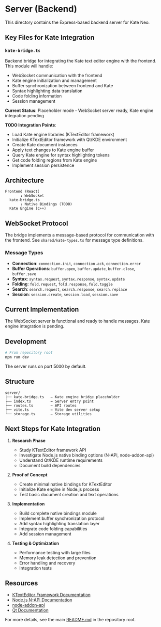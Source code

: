 # Server (Backend)

This directory contains the Express-based backend server for Kate Neo.

## Key Files for Kate Integration

### `kate-bridge.ts`
Backend bridge for integrating the Kate text editor engine with the frontend. This module will handle:

- WebSocket communication with the frontend
- Kate engine initialization and management
- Buffer synchronization between frontend and Kate
- Syntax highlighting data translation
- Code folding information
- Session management

**Current Status**: Placeholder mode - WebSocket server ready, Kate engine integration pending

**TODO Integration Points**:
- Load Kate engine libraries (KTextEditor framework)
- Initialize KTextEditor framework with Qt/KDE environment
- Create Kate document instances
- Apply text changes to Kate engine buffer
- Query Kate engine for syntax highlighting tokens
- Get code folding regions from Kate engine
- Implement session persistence

## Architecture

```
Frontend (React)
       ↓ WebSocket
  kate-bridge.ts
       ↓ Native Bindings (TODO)
  Kate Engine (C++)
```

## WebSocket Protocol

The bridge implements a message-based protocol for communication with the frontend. See `shared/kate-types.ts` for message type definitions.

### Message Types
- **Connection**: `connection.init`, `connection.ack`, `connection.error`
- **Buffer Operations**: `buffer.open`, `buffer.update`, `buffer.close`, `buffer.save`
- **Syntax**: `syntax.request`, `syntax.response`, `syntax.update`
- **Folding**: `fold.request`, `fold.response`, `fold.toggle`
- **Search**: `search.request`, `search.response`, `search.replace`
- **Session**: `session.create`, `session.load`, `session.save`

## Current Implementation

The WebSocket server is functional and ready to handle messages. Kate engine integration is pending.

## Development

```bash
# From repository root
npm run dev
```

The server runs on port 5000 by default.

## Structure

```
server/
├── kate-bridge.ts   ← Kate engine bridge placeholder
├── index.ts         ← Server entry point
├── routes.ts        ← API routes
├── vite.ts          ← Vite dev server setup
└── storage.ts       ← Storage utilities
```

## Next Steps for Kate Integration

1. **Research Phase**
   - Study KTextEditor framework API
   - Investigate Node.js native binding options (N-API, node-addon-api)
   - Understand Qt/KDE runtime requirements
   - Document build dependencies

2. **Proof of Concept**
   - Create minimal native bindings for KTextEditor
   - Initialize Kate engine in Node.js process
   - Test basic document creation and text operations

3. **Implementation**
   - Build complete native bindings module
   - Implement buffer synchronization protocol
   - Add syntax highlighting translation layer
   - Integrate code folding capabilities
   - Add session management

4. **Testing & Optimization**
   - Performance testing with large files
   - Memory leak detection and prevention
   - Error handling and recovery
   - Integration tests

## Resources

- [KTextEditor Framework Documentation](https://api.kde.org/frameworks/ktexteditor/html/)
- [Node.js N-API Documentation](https://nodejs.org/api/n-api.html)
- [node-addon-api](https://github.com/nodejs/node-addon-api)
- [Qt Documentation](https://doc.qt.io/)

For more details, see the main [README.md](../README.md) in the repository root.

